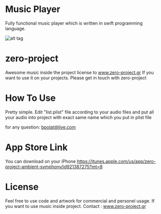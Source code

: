 Music Player
============

Fully functional music player which is written in swift programming language. 

 ![alt tag](https://raw.githubusercontent.com/bpolat/Music-Player/master/Music%20Player/music%20player.gif)


zero-project
==================

Awesome music inside the project license to www.zero-project.gr  If you want to use it on your projects. Please get in
touch with zero-project


How To Use 
=================

Pretty simple. Edit "list.plist" file according to your audio files and put all your audio into project with exact 
same name which you put in plist file


for any question:  bpolat@live.com


App Store Link
================
You can download on your iPhone
https://itunes.apple.com/us/app/zero-project-ambient-symphony/id921387275?mt=8


License
==================

Feel free to use code and artwork for commercial and personel usage.  If you want to use music inside project. Contact : www.zero-project.gr

